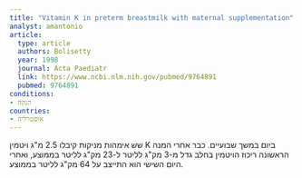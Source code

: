 ```yaml
---
title: "Vitamin K in preterm breastmilk with maternal supplementation"
analyst: amantonio
article:
  type: article
  authors: Bolisetty
  year: 1998
  journal: Acta Paediatr
  link: https://www.ncbi.nlm.nih.gov/pubmed/9764891
  pubmed: 9764891
conditions:
- הנקה
countries:
- אוסטרליה
---
```


שש אימהות מניקות קיבלו 2.5 מ"ג ויטמין K ביום במשך שבועיים. כבר אחרי המנה הראשונה ריכוז הויטמין בחלב גדל מ-3 מק"ג לליטר ל-23 מק"ג לליטר בממוצע, ואחרי היום השישי הוא התייצב על 64 מק"ג לליטר בממוצע.
